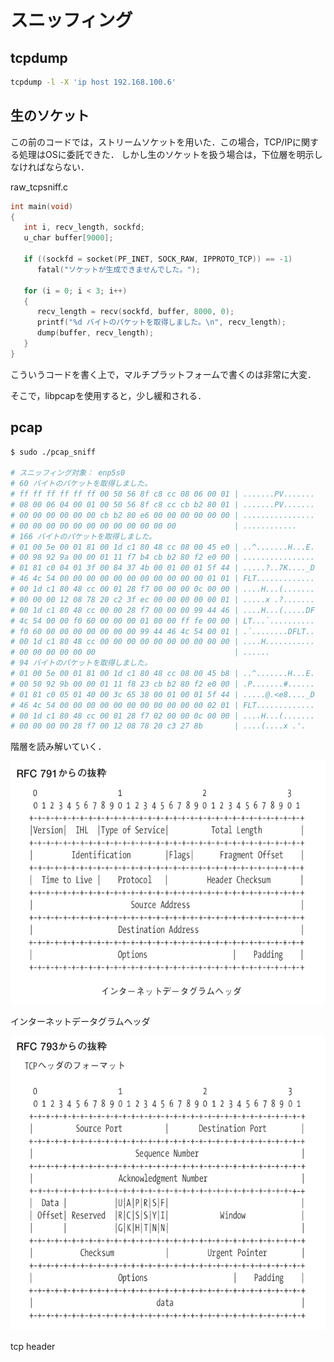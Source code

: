 # スニッフィング

## tcpdump

```sh
tcpdump -l -X 'ip host 192.168.100.6'
```

## 生のソケット

この前のコードでは，ストリームソケットを用いた．この場合，TCP/IPに関する処理はOSに委託できた．
しかし生のソケットを扱う場合は，下位層を明示しなければならない．

raw_tcpsniff.c

```c
int main(void)
{
   int i, recv_length, sockfd;
   u_char buffer[9000];

   if ((sockfd = socket(PF_INET, SOCK_RAW, IPPROTO_TCP)) == -1)
      fatal("ソケットが生成できませんでした。");

   for (i = 0; i < 3; i++)
   {
      recv_length = recv(sockfd, buffer, 8000, 0);
      printf("%d バイトのパケットを取得しました。\n", recv_length);
      dump(buffer, recv_length);
   }
}
```

こういうコードを書く上で，マルチプラットフォームで書くのは非常に大変．

そこで，libpcapを使用すると，少し緩和される．

## pcap

```sh
$ sudo ./pcap_sniff

# スニッフィング対象： enp5s0
# 60 バイトのパケットを取得しました。
# ff ff ff ff ff ff 00 50 56 8f c8 cc 08 06 00 01 | .......PV.......
# 08 00 06 04 00 01 00 50 56 8f c8 cc cb b2 80 01 | .......PV.......
# 00 00 00 00 00 00 cb b2 80 e6 00 00 00 00 00 00 | ................
# 00 00 00 00 00 00 00 00 00 00 00 00             | ............
# 166 バイトのパケットを取得しました。
# 01 00 5e 00 01 81 00 1d c1 80 48 cc 08 00 45 e0 | ..^.......H...E.
# 00 98 92 9a 00 00 01 11 f7 b4 cb b2 80 f2 e0 00 | ................
# 01 81 c0 04 01 3f 00 84 37 4b 00 01 00 01 5f 44 | .....?..7K...._D
# 46 4c 54 00 00 00 00 00 00 00 00 00 00 00 01 01 | FLT.............
# 00 1d c1 80 48 cc 00 01 28 f7 00 00 00 0c 00 00 | ....H...(.......
# 00 00 00 12 08 78 20 c2 3f ec 00 00 00 00 00 01 | .....x .?.......
# 00 1d c1 80 48 cc 00 00 28 f7 00 00 00 99 44 46 | ....H...(.....DF
# 4c 54 00 00 f0 60 00 00 00 01 00 00 ff fe 00 00 | LT...`..........
# f0 60 00 00 00 00 00 00 00 99 44 46 4c 54 00 01 | .`........DFLT..
# 00 1d c1 80 48 cc 00 00 00 00 00 00 00 00 00 00 | ....H...........
# 00 00 00 00 00 00                               | ......
# 94 バイトのパケットを取得しました。
# 01 00 5e 00 01 81 00 1d c1 80 48 cc 08 00 45 b8 | ..^.......H...E.
# 00 50 92 9b 00 00 01 11 f8 23 cb b2 80 f2 e0 00 | .P.......#......
# 01 81 c0 05 01 40 00 3c 65 38 00 01 00 01 5f 44 | .....@.<e8...._D
# 46 4c 54 00 00 00 00 00 00 00 00 00 00 00 02 01 | FLT.............
# 00 1d c1 80 48 cc 00 01 28 f7 02 00 00 0c 00 00 | ....H...(.......
# 00 00 00 00 28 f7 00 12 08 78 20 c3 27 8b       | ....(....x .'.
```

階層を読み解いていく．

![インターネットデータグラムヘッダ](img/rfc791.png)

インターネットデータグラムヘッダ

![tcp header](img/rfc793.png)

tcp header
